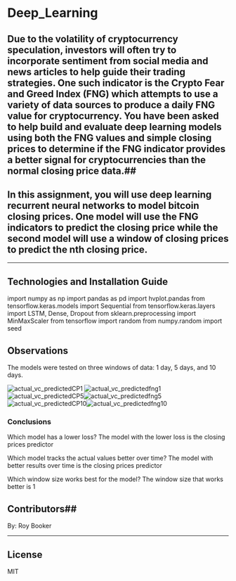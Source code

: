 # Deep_Learning

## Due to the volatility of cryptocurrency speculation, investors will often try to incorporate sentiment from social media and news articles to help guide their trading strategies. One such indicator is the Crypto Fear and Greed Index (FNG) which attempts to use a variety of data sources to produce a daily FNG value for cryptocurrency. You have been asked to help build and evaluate deep learning models using both the FNG values and simple closing prices to determine if the FNG indicator provides a better signal for cryptocurrencies than the normal closing price data.##

## In this assignment, you will use deep learning recurrent neural networks to model bitcoin closing prices. One model will use the FNG indicators to predict the closing price while the second model will use a window of closing prices to predict the nth closing price. ##
--------

## Technologies and Installation Guide
import numpy as np
import pandas as pd
import hvplot.pandas
from tensorflow.keras.models import Sequential
from tensorflow.keras.layers import LSTM, Dense, Dropout
from sklearn.preprocessing import MinMaxScaler
from tensorflow import random
from numpy.random import seed



## Observations
The models were tested on three windows of data: 1 day, 5 days, and 10 days.

![actual_vc_predictedCP1](../Images/actual_vc_predictedCP1.png)
![actual_vc_predictedfng1](../Images/actual_vc_predictedfng1.png)
![actual_vc_predictedCP5](../Images/actual_vc_predictedCP5.png)![actual_vc_predictedfng5](../Images/actual_vc_predictedfng5.png)
![actual_vc_predictedCP10](../Images/actual_vc_predictedCP10.png)![actual_vc_predictedfng10](../Images/actual_vc_predictedfng10.png)



### Conclusions ###


Which model has a lower loss?
The model with the lower loss is the closing prices predictor

Which model tracks the actual values better over time?
The model with better results over time is the closing prices predictor


Which window size works best for the model?
The window size that works better is 1

## Contributors##

By: Roy Booker

---

## License ##

MIT